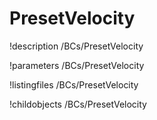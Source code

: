 <!-- MOOSE Documentation Stub: Remove this when content is added. -->

# PresetVelocity
!description /BCs/PresetVelocity

!parameters /BCs/PresetVelocity

!listingfiles /BCs/PresetVelocity

!childobjects /BCs/PresetVelocity
